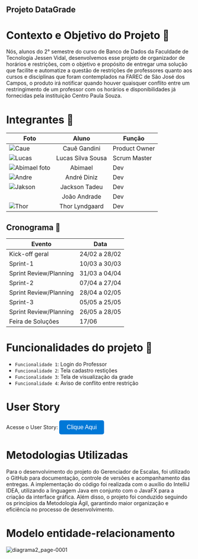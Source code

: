 ## Projeto DataGrade ##

# Contexto e Objetivo do Projeto 🎯

Nós, alunos do 2° semestre do curso de Banco de Dados da Faculdade de Tecnologia Jessen Vidal, desenvolvemos esse projeto de organizador de horários e restrições, com o objetivo e propósito de entregar uma solução que facilite e automatize a questão de restrições de professores quanto aos cursos e disciplinas que foram contemplados na FAREC de São José dos Campos, o produto irá notificar quando houver quaisquer conflito entre um restringimento de um professor com os horários e disponibilidades já fornecidas pela instituição Centro Paula Souza.

# Integrantes 👥

| Foto | Aluno | Função                                                                                                  |
|-|-|-|
| ![Caue](https://github.com/user-attachments/assets/f77aad10-6dff-4e73-83e5-218d90bd2652) | <div align="center"> Cauê Gandini | Product Owner |
| ![Lucas](https://github.com/user-attachments/assets/0063daa4-e83e-4d22-9d76-71b5482d56df) | <div align="center"> Lucas Silva Sousa | Scrum Master |
| ![Abimael foto](https://github.com/user-attachments/assets/e402d840-1f14-48db-aceb-6931bd62bd86) |<div align="center"> Abimael | Dev |
| ![Andre](https://github.com/user-attachments/assets/e5b1612b-3685-41b8-900f-9d3ed0f48697) |<div align="center"> André Diniz | Dev|
| ![Jakson](https://github.com/user-attachments/assets/c5c1f6c3-c145-4e98-be5f-4f4a281fbdb3) | <div align="center"> Jackson Tadeu | Dev |
|  | <div align="center"> João Andrade | Dev |
| ![Thor](https://github.com/user-attachments/assets/1953daad-e890-47b8-b646-3e40af462d2c) | <div align="center"> Thor Lyndgaard | Dev |




## Cronograma 📅

  | Evento | Data |
  | --- | --- |
  | Kick-off geral | 24/02 a 28/02 |
  | Sprint-1 | 10/03 a 30/03 |
  | Sprint Review/Planning | 31/03 a 04/04 |
  | Sprint-2 | 07/04 a 27/04 |
  | Sprint Review/Planning | 28/04 a 02/05 |
  | Sprint-3 | 05/05 a 25/05 |
  | Sprint Review/Planning | 26/05 a 28/05 |
  | Feira de Soluções | 17/06 |


# Funcionalidades do projeto 🔨

- `Funcionalidade 1`: Login do Professor
- `Funcionalidade 2`: Tela cadastro restições
- `Funcionalidade 3`: Tela de visualização da grade
- `Funcionalidade 4`: Aviso de conflito entre restrição

# User Story

Acesse o User Story:
  <a href="https://github.com/orgs/DataTechApi/projects/1" target="_blank">
    <button style="background-color:#0078D7; color:white; border:none; padding:10px 20px; border-radius:5px; font-size:16px;">
      Clique Aqui
    </button>
  </a>
</div>

# Metodologias Utilizadas

Para o desenvolvimento do projeto do Gerenciador de Escalas, foi utilizado o GitHub para documentação, controle de versões e acompanhamento das entregas. A implementação do código foi realizada com o auxílio do IntelliJ IDEA, utilizando a linguagem Java em conjunto com o JavaFX para a criação da interface gráfica. Além disso, o projeto foi conduzido seguindo os princípios da Metodologia Ágil, garantindo maior organização e eficiência no processo de desenvolvimento.


# Modelo entidade-relacionamento 

![diagrama2_page-0001](https://github.com/user-attachments/assets/55ca95b2-a6ee-40d9-b9c6-89d604b67ac0)






